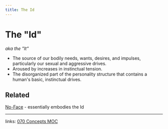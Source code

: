 ```yaml
---
title: The Id
---
```

# The "Id"
*aka the "It"*  
- The source of our bodily needs, wants, desires, and impulses, particularly our sexual and aggressive drives. 
- Aroused by increases in instinctual tension.
- The disorganized part of the personality structure that contains a human's basic, instinctual drives. 

## Related
[No-Face](out/no-face.md) - essentially embodies the Id

---
links: [070 Concepts MOC](out/070-concepts-moc.md)

